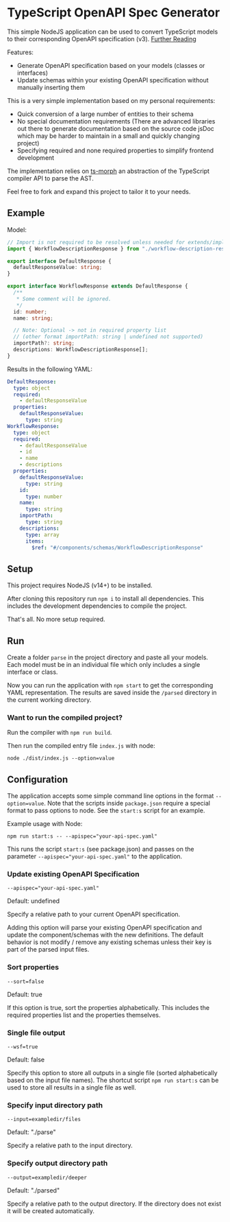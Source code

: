 # TypeScript OpenAPI Spec Generator

This simple NodeJS application can be used to convert TypeScript models to their corresponding OpenAPI specification (v3). [Further Reading](https://swagger.io/docs/specification/about/)

Features:

- Generate OpenAPI specification based on your models (classes or interfaces)
- Update schemas within your existing OpenAPI specification without manually inserting them

This is a very simple implementation based on my personal requirements:

- Quick conversion of a large number of entities to their schema
- No special documentation requirements (There are advanced libraries out there to generate documentation based on the source code jsDoc which may be harder to maintain in a small and quickly changing project)
- Specifying required and none required properties to simplify frontend development

The implementation relies on [ts-morph](https://github.com/dsherret/ts-morph) an abstraction of the TypeScript compiler API to parse the AST.

Feel free to fork and expand this project to tailor it to your needs.

## Example

Model:

```typescript
// Import is not required to be resolved unless needed for extends/implements
import { WorkflowDescriptionResponse } from "./workflow-description-response";

export interface DefaultResponse {
  defaultResponseValue: string;
}

export interface WorkflowResponse extends DefaultResponse {
  /**
   * Some comment will be ignored.
   */
  id: number;
  name: string;

  // Note: Optional -> not in required property list
  // (other format importPath: string | undefined not supported)
  importPath?: string;
  descriptions: WorkflowDescriptionResponse[];
}
```

Results in the following YAML:

```yaml
DefaultResponse:
  type: object
  required:
    - defaultResponseValue
  properties:
    defaultResponseValue:
      type: string
WorkflowResponse:
  type: object
  required:
    - defaultResponseValue
    - id
    - name
    - descriptions
  properties:
    defaultResponseValue:
      type: string
    id:
      type: number
    name:
      type: string
    importPath:
      type: string
    descriptions:
      type: array
      items:
        $ref: "#/components/schemas/WorkflowDescriptionResponse"
```

## Setup

This project requires NodeJS (v14+) to be installed.

After cloning this repository run `npm i` to install all dependencies.
This includes the development dependencies to compile the project.

That's all. No more setup required.

## Run

Create a folder `parse` in the project directory and paste all your models.
Each model must be in an individual file which only includes a single interface or class.

Now you can run the application with `npm start` to get the corresponding YAML representation.
The results are saved inside the `/parsed` directory in the current working directory.

### Want to run the compiled project?

Run the compiler with `npm run build`.

Then run the compiled entry file `index.js` with node:

```
node ./dist/index.js --option=value
```

## Configuration

The application accepts some simple command line options in the format `--option=value`.
Note that the scripts inside `package.json` require a special format to pass options to node.
See the `start:s` script for an example.

Example usage with Node:

```
npm run start:s -- --apispec="your-api-spec.yaml"
```

This runs the script `start:s` (see package.json) and passes on the parameter `--apispec="your-api-spec.yaml"`
to the application.

### Update existing OpenAPI Specification

```
--apispec="your-api-spec.yaml"
```

Default: undefined

Specify a relative path to your current OpenAPI specification.

Adding this option will parse your existing OpenAPI specification and update the component/schemas with the new definitions. The default behavior is not modify / remove any existing schemas unless their key is part of the parsed input files.

### Sort properties

```
--sort=false
```

Default: true

If this option is true, sort the properties alphabetically.
This includes the required properties list and the properties themselves.

### Single file output

```
--wsf=true
```

Default: false

Specify this option to store all outputs in a single file (sorted alphabetically based on the input file names).
The shortcut script `npm run start:s` can be used to store all results in a single file as well.

### Specify input directory path

```
--input=exampledir/files
```

Default: "./parse"

Specify a relative path to the input directory.

### Specify output directory path

```
--output=exampledir/deeper
```

Default: "./parsed"

Specify a relative path to the output directory.
If the directory does not exist it will be created automatically.
